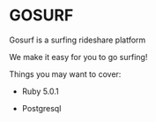 # GOSURF

Gosurf is a surfing rideshare platform

We make it easy for you to go surfing!

Things you may want to cover:

* Ruby 5.0.1

* Postgresql

